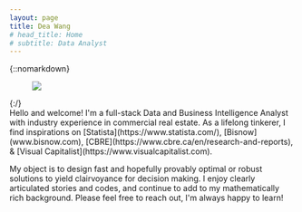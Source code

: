 ```yaml
---
layout: page
title: Dea Wang
# head_title: Home
# subtitle: Data Analyst
---
```


<div class="pretty-links">

{::nomarkdown} 
<figure class="site-profile">
    <img src="{{ site.baseurl }}/assets/img/profile.jpg">
</figure>
{:/}

<div class="lead lead-about">
Hello and welcome! I'm a full-stack Data and Business Intelligence Analyst with industry experience in commercial real estate. As a lifelong tinkerer, I find inspirations on [Statista](https://www.statista.com/), [Bisnow](www.bisnow.com), [CBRE](https://www.cbre.ca/en/research-and-reports), & [Visual Capitalist](https://www.visualcapitalist.com).

My object is to design fast and hopefully provably optimal or robust solutions to yield clairvoyance for decision making. I enjoy clearly articulated stories and codes, and continue to add to my mathematically rich background. Please feel free to reach out, I'm always happy to learn!
</div>


</div>
